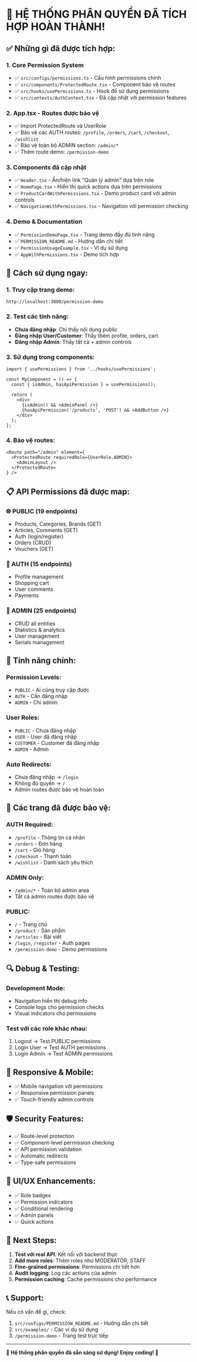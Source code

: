 # 🎉 HỆ THỐNG PHÂN QUYỀN ĐÃ TÍCH HỢP HOÀN THÀNH!

## ✅ Những gì đã được tích hợp:

### 1. **Core Permission System**
- ✅ `src/configs/permissions.ts` - Cấu hình permissions chính
- ✅ `src/components/ProtectedRoute.tsx` - Component bảo vệ routes
- ✅ `src/hooks/usePermissions.ts` - Hook để sử dụng permissions
- ✅ `src/contexts/AuthContext.tsx` - Đã cập nhật với permission features

### 2. **App.tsx - Routes được bảo vệ**
- ✅ Import ProtectedRoute và UserRole
- ✅ Bảo vệ các AUTH routes: `/profile`, `/orders`, `/cart`, `/checkout`, `/wishlist`
- ✅ Bảo vệ toàn bộ ADMIN section: `/admin/*`
- ✅ Thêm route demo: `/permission-demo`

### 3. **Components đã cập nhật**
- ✅ `Header.tsx` - Ẩn/hiện link "Quản lý admin" dựa trên role
- ✅ `HomePage.tsx` - Hiển thị quick actions dựa trên permissions
- ✅ `ProductCardWithPermissions.tsx` - Demo product card với admin controls
- ✅ `NavigationWithPermissions.tsx` - Navigation với permission checking

### 4. **Demo & Documentation**
- ✅ `PermissionDemoPage.tsx` - Trang demo đầy đủ tính năng
- ✅ `PERMISSION_README.md` - Hướng dẫn chi tiết
- ✅ `PermissionUsageExample.tsx` - Ví dụ sử dụng
- ✅ `AppWithPermissions.tsx` - Demo tích hợp

## 🚀 Cách sử dụng ngay:

### **1. Truy cập trang demo:**
```
http://localhost:3000/permission-demo
```

### **2. Test các tính năng:**
- **Chưa đăng nhập**: Chỉ thấy nội dung public
- **Đăng nhập User/Customer**: Thấy thêm profile, orders, cart
- **Đăng nhập Admin**: Thấy tất cả + admin controls

### **3. Sử dụng trong components:**
```tsx
import { usePermissions } from '../hooks/usePermissions';

const MyComponent = () => {
  const { isAdmin, hasApiPermission } = usePermissions();
  
  return (
    <div>
      {isAdmin() && <AdminPanel />}
      {hasApiPermission('/products', 'POST') && <AddButton />}
    </div>
  );
};
```

### **4. Bảo vệ routes:**
```tsx
<Route path="/admin" element={
  <ProtectedRoute requiredRole={UserRole.ADMIN}>
    <AdminLayout />
  </ProtectedRoute>
} />
```

## 📋 API Permissions đã được map:

### **🌐 PUBLIC (19 endpoints)**
- Products, Categories, Brands (GET)
- Articles, Comments (GET)
- Auth (login/register)
- Orders (CRUD)
- Vouchers (GET)

### **🔐 AUTH (15 endpoints)**
- Profile management
- Shopping cart
- User comments
- Payments

### **👑 ADMIN (25 endpoints)**
- CRUD all entities
- Statistics & analytics
- User management
- Serials management

## 🔧 Tính năng chính:

### **Permission Levels:**
- `PUBLIC` - Ai cũng truy cập được
- `AUTH` - Cần đăng nhập
- `ADMIN` - Chỉ admin

### **User Roles:**
- `PUBLIC` - Chưa đăng nhập
- `USER` - User đã đăng nhập
- `CUSTOMER` - Customer đã đăng nhập
- `ADMIN` - Admin

### **Auto Redirects:**
- Chưa đăng nhập → `/login`
- Không đủ quyền → `/`
- Admin routes được bảo vệ hoàn toàn

## 🎯 Các trang đã được bảo vệ:

### **AUTH Required:**
- `/profile` - Thông tin cá nhân
- `/orders` - Đơn hàng
- `/cart` - Giỏ hàng
- `/checkout` - Thanh toán
- `/wishlist` - Danh sách yêu thích

### **ADMIN Only:**
- `/admin/*` - Toàn bộ admin area
- Tất cả admin routes được bảo vệ

### **PUBLIC:**
- `/` - Trang chủ
- `/product` - Sản phẩm
- `/articles` - Bài viết
- `/login`, `/register` - Auth pages
- `/permission-demo` - Demo permissions

## 🔍 Debug & Testing:

### **Development Mode:**
- Navigation hiển thị debug info
- Console logs cho permission checks
- Visual indicators cho permissions

### **Test với các role khác nhau:**
1. Logout → Test PUBLIC permissions
2. Login User → Test AUTH permissions  
3. Login Admin → Test ADMIN permissions

## 📱 Responsive & Mobile:

- ✅ Mobile navigation với permissions
- ✅ Responsive permission panels
- ✅ Touch-friendly admin controls

## 🛡️ Security Features:

- ✅ Route-level protection
- ✅ Component-level permission checking
- ✅ API permission validation
- ✅ Automatic redirects
- ✅ Type-safe permissions

## 🎨 UI/UX Enhancements:

- ✅ Role badges
- ✅ Permission indicators
- ✅ Conditional rendering
- ✅ Admin panels
- ✅ Quick actions

## 🚀 Next Steps:

1. **Test với real API**: Kết nối với backend thực
2. **Add more roles**: Thêm roles như MODERATOR, STAFF
3. **Fine-grained permissions**: Permissions chi tiết hơn
4. **Audit logging**: Log các actions của admin
5. **Permission caching**: Cache permissions cho performance

## 📞 Support:

Nếu có vấn đề gì, check:
1. `src/configs/PERMISSION_README.md` - Hướng dẫn chi tiết
2. `src/examples/` - Các ví dụ sử dụng
3. `/permission-demo` - Trang test trực tiếp

---

**🎉 Hệ thống phân quyền đã sẵn sàng sử dụng! Enjoy coding! 🚀**
